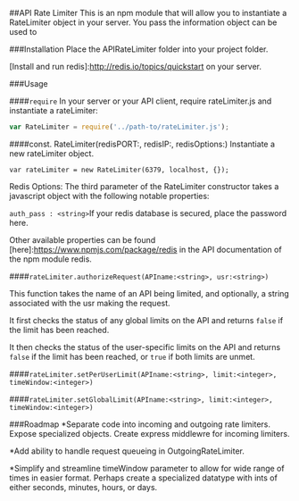 ##API Rate Limiter
This is an npm module that will allow you to instantiate a RateLimiter object in your server.  You pass the information object can be used to 

###Installation
Place the APIRateLimiter folder into your project folder.

[Install and run redis]:http://redis.io/topics/quickstart on your server.

###Usage

####`require`
In your server or your API client, require rateLimiter.js and instantiate a rateLimiter:

```javascript
var RateLimiter = require('../path-to/rateLimiter.js');
```

####const. RateLimiter(redisPORT:<integer>, redisIP:<string>, redisOptions:<object>)
Instantiate a new rateLimiter object.
```
var rateLimiter = new RateLimiter(6379, localhost, {});
```
Redis Options:
The third parameter of the RateLimiter constructor takes a javascript object with the following notable properties:

`auth_pass : <string>`If your redis database is secured, place the password here.

Other available properties can be found [here]:https://www.npmjs.com/package/redis in the API documentation of the npm module redis.

####`rateLimiter.authorizeRequest(APIname:<string>, usr:<string>)`

This function takes the name of an API being limited, and optionally, a string associated with the usr making the request.

It first checks the status of any global limits on the API and returns `false` if the limit has been reached.

It then checks the status of the user-specific limits on the API and returns `false` if the limit has been reached, or `true` if both limits are unmet.

####`rateLimiter.setPerUserLimit(APIname:<string>, limit:<integer>, timeWindow:<integer>)`

####`rateLimiter.setGlobalLimit(APIname:<string>, limit:<integer>, timeWindow:<integer>)`


###Roadmap
*Separate code into incoming and outgoing rate limiters.  Expose specialized objects.  Create express middlewre for incoming limiters.

*Add ability to handle request queueing in OutgoingRateLimiter.

*Simplify and streamline timeWindow parameter to allow for wide range of times in easier format.  Perhaps create a specialized datatype with ints of either seconds, minutes, hours, or days.
